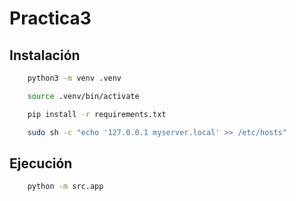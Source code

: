 # Practica3

## Instalación

```bash
    python3 -m venv .venv
```
```bash
    source .venv/bin/activate
```
```bash
    pip install -r requirements.txt
```

```bash
    sudo sh -c "echo '127.0.0.1 myserver.local' >> /etc/hosts" 
```

## Ejecución

```bash
    python -m src.app
```
    



    
